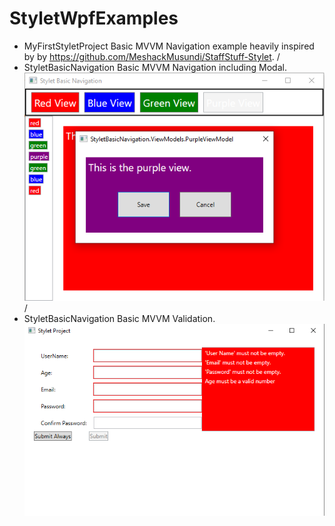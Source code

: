 # StyletWpfExamples
- MyFirstStyletProject 
Basic MVVM Navigation example heavily inspired by by https://github.com/MeshackMusundi/StaffStuff-Stylet.
/ 
- StyletBasicNavigation
Basic MVVM Navigation including Modal.
![basic_navigation](./Showcase/basic_navigation.png)
/ 
- StyletBasicNavigation
Basic MVVM Validation.
![basic_validation](./Showcase/basic_validation.png)
